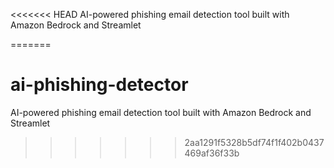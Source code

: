<<<<<<< HEAD
AI-powered phishing email detection tool built with Amazon Bedrock and Streamlet

=======
# ai-phishing-detector
AI-powered phishing email detection tool built with Amazon Bedrock and Streamlet
>>>>>>> 2aa1291f5328b5df74f1f402b0437469af36f33b
